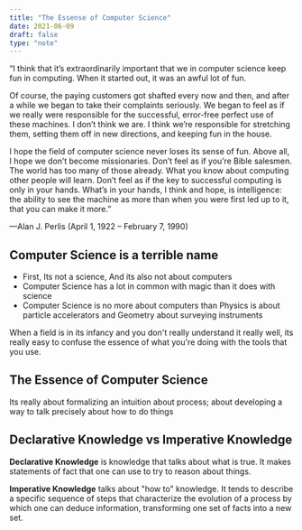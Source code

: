 ```yaml
---
title: "The Essense of Computer Science"
date: 2021-06-09
draft: false
type: "note"
---
```


“I think that it’s extraordinarily important that we in computer science keep fun in computing. When it started out, it was an awful lot of fun.

Of course, the paying customers got shafted every now and then, and after a while we began to take their complaints seriously. We began to feel as if we really were responsible for the successful, error-free perfect use of these machines. I don’t think we are. I think we’re responsible for stretching them, setting them off in new directions, and keeping fun in the house.

I hope the field of computer science never loses its sense of fun. Above all, I
hope we don’t become missionaries. Don’t feel as if you’re Bible salesmen. The world has too many of those already. What you know about computing other people will learn. Don’t feel as if the key to successful computing is only in your hands. What’s in your hands, I think and hope, is intelligence: the ability to see the machine as more than when you were first led up to it, that you can make it more.”

—Alan J. Perlis (April 1, 1922 – February 7, 1990)

## Computer Science is a terrible name

- First, Its not a science, And its also not about computers
- Computer Science has a lot in common with magic than it does with science
- Computer Science is no more about computers than Physics is about particle accelerators and Geometry about surveying instruments

When a field is in its infancy and you don't really understand it really well, its really easy to confuse the essence of what you're doing with the tools that you use.

## The Essence of Computer Science

Its really about formalizing an intuition about process; about developing a way to talk precisely about how to do things

## Declarative Knowledge vs Imperative Knowledge

**Declarative Knowledge** is knowledge that talks about what is true. It makes statements of fact that one can use to try to reason about things.

**Imperative Knowledge** talks about "how to" knowledge. It tends to describe a specific sequence of steps that characterize the evolution of a process by which one can deduce information, transforming one set of facts into a new set.
